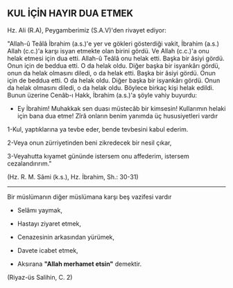 ## KUL İÇİN HAYIR DUA ETMEK

Hz. Ali (R.A), Peygamberimiz (S.A.V)'den rivayet edi­yor:

"Allah-û Teâlâ İbrahim (a.s.)'e yer ve gökleri göster­diği vakit, İbrahim (a.s.) Allah (c.c.)'a karşı isyan etmek­te olan birini gördü. Ve Allah (c.c.)'a onu helak etmesi için dua etti. Allah-û Teâlâ onu helak etti. Başka bir âsiyi gördü. Onun için de beddua etti. O da helak oldu. Diğer başka bir isyankârı gördü, onun da helak olması­nı diledi, o da helak etti. Başka bir âsiyi gördü. Onun için de beddua etti. O da helak oldu. Diğer başka bir isyankârı gördü. Onun da helak olmasını diledi, o da helak oldu. Böylece birkaç kişi helak edildi. Bunun üze­rine Cenâb-ı Hakk, İbrahim (a.s.)'a şöyle vahiy buyur­du:

- Ey İbrahim! Muhakkak sen duası müstecâb bir kimsesin! Kullarımın helaki için bana dua etme! Zîrâ onların benim yanımda üç hususiyetleri vardır

1-Kul, yaptıklarına ya tevbe eder, bende tevbesini kabul ederim.

2-Veya onun zürriyetinden beni zikredecek bir nesil çıkar,

3-Veyahutta kıyamet gününde istersem onu affe­derim, istersem cezalandırırım."

(Hz. R. M. Sâmi (k.s.), Hz. İbrahim, Sh.: 30-31)

<hr>

Bir müslümanın diğer müslümana karşı beş vazifesi vardır

- Selâmı yaymak,

- Hastayı ziyaret etmek,

- Cenazesinin arkasından yürümek,

- Davete icabet etmek,

- Aksırana **"Allah merhamet etsin"** demektir.

(Riyaz-üs Salihin, C. 2)
